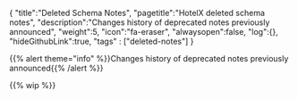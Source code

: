 {
  "title":"Deleted Schema Notes",
  "pagetitle":"HotelX deleted schema notes",
  "description":"Changes history of deprecated notes previously announced",
  "weight":5,
  "icon":"fa-eraser",
  "alwaysopen":false,
  "log":{},
  "hideGithubLink":true,
  "tags" : ["deleted-notes"]
}

{{% alert theme="info" %}}Changes history of deprecated notes previously announced{{% /alert %}}

{{% wip %}}
